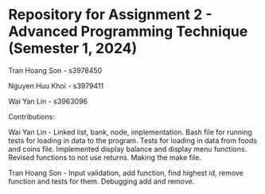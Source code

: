 # Repository for Assignment 2 - Advanced Programming Technique (Semester 1, 2024)

Tran Hoang Son - s3978450

Nguyen Huu Khoi - s3979411

Wai Yan Lin - s3963096

Contributions:

Wai Yan Lin - Linked list, bank, node, implementation. Bash file for running tests for loading in data to the program. Tests for loading in data from foods and coins file. Implemented display balance and display menu functions. Revised functions to not use returns. Making the make file.

Tran Hoang Son - Input validation, add function, find highest id, remove function and tests for them. Debugging add and remove.
